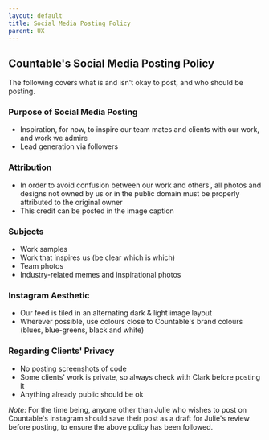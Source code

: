 ```yaml
---
layout: default
title: Social Media Posting Policy
parent: UX
---
```


## Countable's Social Media Posting Policy

The following covers what is and isn't okay to post, and who should be
posting.

### Purpose of Social Media Posting

  - Inspiration, for now, to inspire our team mates and clients with our
    work, and work we admire
  - Lead generation via followers

### Attribution

  - In order to avoid confusion between our work and others', all photos
    and designs not owned by us or in the public domain must be properly
    attributed to the original owner
  - This credit can be posted in the image caption

### Subjects

  - Work samples
  - Work that inspires us (be clear which is which)
  - Team photos
  - Industry-related memes and inspirational photos

### Instagram Aesthetic

  - Our feed is tiled in an alternating dark & light image layout
  - Wherever possible, use colours close to Countable's brand colours
    (blues, blue-greens, black and white)

### Regarding Clients' Privacy

  - No posting screenshots of code
  - Some clients' work is private, so always check with Clark before
    posting it
  - Anything already public should be ok

*Note*: For the time being, anyone other than Julie who wishes to post
on Countable's instagram should save their post as a draft for Julie's
review before posting, to ensure the above policy has been followed.